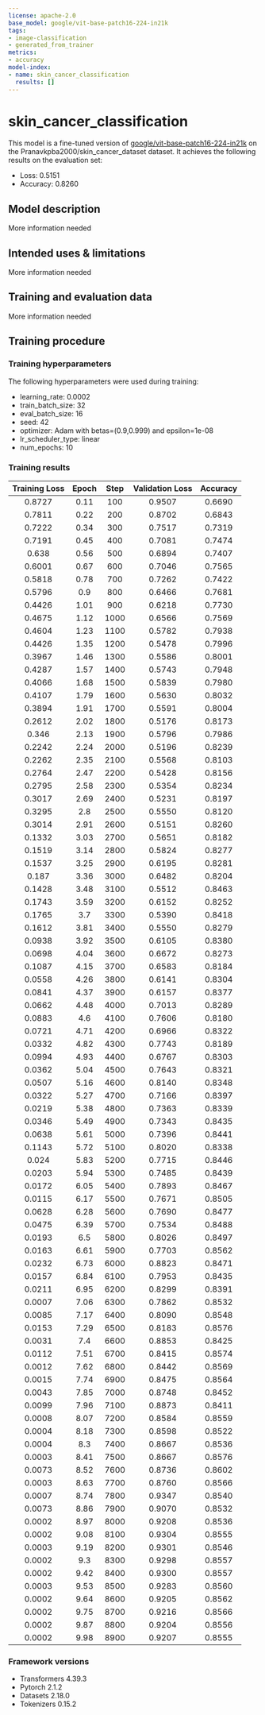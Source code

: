 ```yaml
---
license: apache-2.0
base_model: google/vit-base-patch16-224-in21k
tags:
- image-classification
- generated_from_trainer
metrics:
- accuracy
model-index:
- name: skin_cancer_classification
  results: []
---
```


<!-- This model card has been generated automatically according to the information the Trainer had access to. You
should probably proofread and complete it, then remove this comment. -->

# skin_cancer_classification

This model is a fine-tuned version of [google/vit-base-patch16-224-in21k](https://huggingface.co/google/vit-base-patch16-224-in21k) on the Pranavkpba2000/skin_cancer_dataset dataset.
It achieves the following results on the evaluation set:
- Loss: 0.5151
- Accuracy: 0.8260

## Model description

More information needed

## Intended uses & limitations

More information needed

## Training and evaluation data

More information needed

## Training procedure

### Training hyperparameters

The following hyperparameters were used during training:
- learning_rate: 0.0002
- train_batch_size: 32
- eval_batch_size: 16
- seed: 42
- optimizer: Adam with betas=(0.9,0.999) and epsilon=1e-08
- lr_scheduler_type: linear
- num_epochs: 10

### Training results

| Training Loss | Epoch | Step | Validation Loss | Accuracy |
|:-------------:|:-----:|:----:|:---------------:|:--------:|
| 0.8727        | 0.11  | 100  | 0.9507          | 0.6690   |
| 0.7811        | 0.22  | 200  | 0.8702          | 0.6843   |
| 0.7222        | 0.34  | 300  | 0.7517          | 0.7319   |
| 0.7191        | 0.45  | 400  | 0.7081          | 0.7474   |
| 0.638         | 0.56  | 500  | 0.6894          | 0.7407   |
| 0.6001        | 0.67  | 600  | 0.7046          | 0.7565   |
| 0.5818        | 0.78  | 700  | 0.7262          | 0.7422   |
| 0.5796        | 0.9   | 800  | 0.6466          | 0.7681   |
| 0.4426        | 1.01  | 900  | 0.6218          | 0.7730   |
| 0.4675        | 1.12  | 1000 | 0.6566          | 0.7569   |
| 0.4604        | 1.23  | 1100 | 0.5782          | 0.7938   |
| 0.4426        | 1.35  | 1200 | 0.5478          | 0.7996   |
| 0.3967        | 1.46  | 1300 | 0.5586          | 0.8001   |
| 0.4287        | 1.57  | 1400 | 0.5743          | 0.7948   |
| 0.4066        | 1.68  | 1500 | 0.5839          | 0.7980   |
| 0.4107        | 1.79  | 1600 | 0.5630          | 0.8032   |
| 0.3894        | 1.91  | 1700 | 0.5591          | 0.8004   |
| 0.2612        | 2.02  | 1800 | 0.5176          | 0.8173   |
| 0.346         | 2.13  | 1900 | 0.5796          | 0.7986   |
| 0.2242        | 2.24  | 2000 | 0.5196          | 0.8239   |
| 0.2262        | 2.35  | 2100 | 0.5568          | 0.8103   |
| 0.2764        | 2.47  | 2200 | 0.5428          | 0.8156   |
| 0.2795        | 2.58  | 2300 | 0.5354          | 0.8234   |
| 0.3017        | 2.69  | 2400 | 0.5231          | 0.8197   |
| 0.3295        | 2.8   | 2500 | 0.5550          | 0.8120   |
| 0.3014        | 2.91  | 2600 | 0.5151          | 0.8260   |
| 0.1332        | 3.03  | 2700 | 0.5651          | 0.8182   |
| 0.1519        | 3.14  | 2800 | 0.5824          | 0.8277   |
| 0.1537        | 3.25  | 2900 | 0.6195          | 0.8281   |
| 0.187         | 3.36  | 3000 | 0.6482          | 0.8204   |
| 0.1428        | 3.48  | 3100 | 0.5512          | 0.8463   |
| 0.1743        | 3.59  | 3200 | 0.6152          | 0.8252   |
| 0.1765        | 3.7   | 3300 | 0.5390          | 0.8418   |
| 0.1612        | 3.81  | 3400 | 0.5550          | 0.8279   |
| 0.0938        | 3.92  | 3500 | 0.6105          | 0.8380   |
| 0.0698        | 4.04  | 3600 | 0.6672          | 0.8273   |
| 0.1087        | 4.15  | 3700 | 0.6583          | 0.8184   |
| 0.0558        | 4.26  | 3800 | 0.6141          | 0.8304   |
| 0.0841        | 4.37  | 3900 | 0.6157          | 0.8377   |
| 0.0662        | 4.48  | 4000 | 0.7013          | 0.8289   |
| 0.0883        | 4.6   | 4100 | 0.7606          | 0.8180   |
| 0.0721        | 4.71  | 4200 | 0.6966          | 0.8322   |
| 0.0332        | 4.82  | 4300 | 0.7743          | 0.8189   |
| 0.0994        | 4.93  | 4400 | 0.6767          | 0.8303   |
| 0.0362        | 5.04  | 4500 | 0.7643          | 0.8321   |
| 0.0507        | 5.16  | 4600 | 0.8140          | 0.8348   |
| 0.0322        | 5.27  | 4700 | 0.7166          | 0.8397   |
| 0.0219        | 5.38  | 4800 | 0.7363          | 0.8339   |
| 0.0346        | 5.49  | 4900 | 0.7343          | 0.8435   |
| 0.0638        | 5.61  | 5000 | 0.7396          | 0.8441   |
| 0.1143        | 5.72  | 5100 | 0.8020          | 0.8338   |
| 0.024         | 5.83  | 5200 | 0.7715          | 0.8446   |
| 0.0203        | 5.94  | 5300 | 0.7485          | 0.8439   |
| 0.0172        | 6.05  | 5400 | 0.7893          | 0.8467   |
| 0.0115        | 6.17  | 5500 | 0.7671          | 0.8505   |
| 0.0628        | 6.28  | 5600 | 0.7690          | 0.8477   |
| 0.0475        | 6.39  | 5700 | 0.7534          | 0.8488   |
| 0.0193        | 6.5   | 5800 | 0.8026          | 0.8497   |
| 0.0163        | 6.61  | 5900 | 0.7703          | 0.8562   |
| 0.0232        | 6.73  | 6000 | 0.8823          | 0.8471   |
| 0.0157        | 6.84  | 6100 | 0.7953          | 0.8435   |
| 0.0211        | 6.95  | 6200 | 0.8299          | 0.8391   |
| 0.0007        | 7.06  | 6300 | 0.7862          | 0.8532   |
| 0.0085        | 7.17  | 6400 | 0.8090          | 0.8548   |
| 0.0153        | 7.29  | 6500 | 0.8183          | 0.8576   |
| 0.0031        | 7.4   | 6600 | 0.8853          | 0.8425   |
| 0.0112        | 7.51  | 6700 | 0.8415          | 0.8574   |
| 0.0012        | 7.62  | 6800 | 0.8442          | 0.8569   |
| 0.0015        | 7.74  | 6900 | 0.8475          | 0.8564   |
| 0.0043        | 7.85  | 7000 | 0.8748          | 0.8452   |
| 0.0099        | 7.96  | 7100 | 0.8873          | 0.8411   |
| 0.0008        | 8.07  | 7200 | 0.8584          | 0.8559   |
| 0.0004        | 8.18  | 7300 | 0.8598          | 0.8522   |
| 0.0004        | 8.3   | 7400 | 0.8667          | 0.8536   |
| 0.0003        | 8.41  | 7500 | 0.8667          | 0.8576   |
| 0.0073        | 8.52  | 7600 | 0.8736          | 0.8602   |
| 0.0003        | 8.63  | 7700 | 0.8760          | 0.8566   |
| 0.0007        | 8.74  | 7800 | 0.9347          | 0.8540   |
| 0.0073        | 8.86  | 7900 | 0.9070          | 0.8532   |
| 0.0002        | 8.97  | 8000 | 0.9208          | 0.8536   |
| 0.0002        | 9.08  | 8100 | 0.9304          | 0.8555   |
| 0.0003        | 9.19  | 8200 | 0.9301          | 0.8546   |
| 0.0002        | 9.3   | 8300 | 0.9298          | 0.8557   |
| 0.0002        | 9.42  | 8400 | 0.9300          | 0.8557   |
| 0.0003        | 9.53  | 8500 | 0.9283          | 0.8560   |
| 0.0002        | 9.64  | 8600 | 0.9205          | 0.8562   |
| 0.0002        | 9.75  | 8700 | 0.9216          | 0.8566   |
| 0.0002        | 9.87  | 8800 | 0.9204          | 0.8556   |
| 0.0002        | 9.98  | 8900 | 0.9207          | 0.8555   |


### Framework versions

- Transformers 4.39.3
- Pytorch 2.1.2
- Datasets 2.18.0
- Tokenizers 0.15.2
